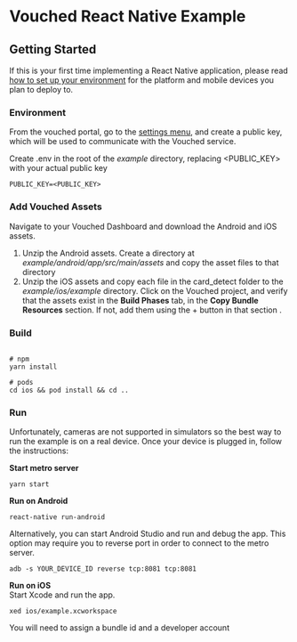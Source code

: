 # Vouched React Native Example

## Getting Started

If this is your first time implementing a React Native application, please read [how to set up your environment](https://reactnative.dev/docs/environment-setup) for the platform and mobile devices you plan to deploy to. 

### Environment

From the vouched portal, go to the [settings menu](https://app.vouched.id/account/key), and create a public key, which will be used to communicate with the Vouched service. 

Create .env in the root of the _example_ directory, replacing <PUBLIC_KEY> with your actual public key

```shell
PUBLIC_KEY=<PUBLIC_KEY>
```

### Add Vouched Assets

Navigate to your Vouched Dashboard and download the Android and iOS assets.

1. Unzip the Android assets. Create a directory at _example/android/app/src/main/assets_ and copy the asset files to that directory
2. Unzip the iOS assets and copy each file in the card_detect folder to the _example/ios/example_ directory.  Click on the Vouched project, and verify that the assets exist in the **Build Phases** tab, in the **Copy Bundle Resources** section. If not, add them using the + button in that section .

### Build

```shell

# npm
yarn install

# pods
cd ios && pod install && cd ..
```

### Run
Unfortunately, cameras are not supported in simulators so the best way to run the example is on a real device. Once your device is plugged in, follow the instructions:

**Start metro server**
```shell
yarn start
```



**Run on Android**

```shell
react-native run-android
```
Alternatively, you can start Android Studio and run and debug the app. This option may require you to reverse port in order to connect to the metro server. 
```shell
adb -s YOUR_DEVICE_ID reverse tcp:8081 tcp:8081
```

**Run on iOS**  
Start Xcode and run the app.

```shell
xed ios/example.xcworkspace
```

You will need to assign a bundle id and a developer account

